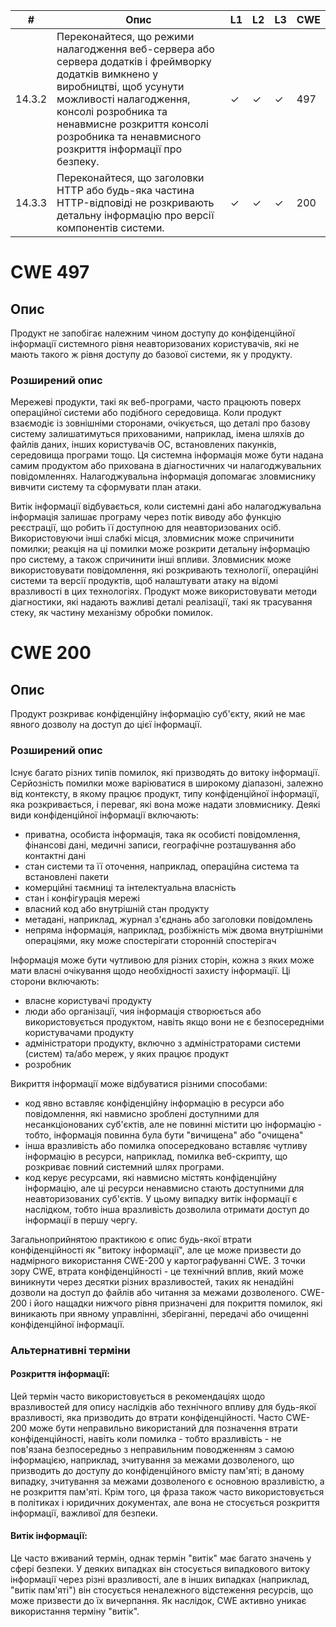 | # | Опис | L1 | L2 | L3 | CWE |
|---|-------------|----|----|----|-----|
| 14.3.2 | Переконайтеся, що режими налагодження веб-сервера або сервера додатків і фреймворку додатків вимкнено у виробництві, щоб усунути можливості налагодження, консолі розробника та ненавмисне розкриття консолі розробника та ненавмисного розкриття інформації про безпеку.| ✓ | ✓ | ✓ | 497 |
| 14.3.3 | Переконайтеся, що заголовки HTTP або будь-яка частина HTTP-відповіді не розкривають детальну інформацію про версії компонентів системи.| ✓ | ✓ | ✓ | 200 |

# CWE 497

## Опис

Продукт не запобігає належним чином доступу до конфіденційної інформації системного рівня неавторизованих користувачів, які не мають такого ж рівня доступу до базової системи, як у продукту.

### Розширений опис

Мережеві продукти, такі як веб-програми, часто працюють поверх операційної системи або подібного середовища. Коли продукт взаємодіє із зовнішніми сторонами, очікується, що деталі про базову систему залишатимуться прихованими, наприклад, імена шляхів до файлів даних, інших користувачів ОС, встановлених пакунків, середовища програми тощо. Ця системна інформація може бути надана самим продуктом або прихована в діагностичних чи налагоджувальних повідомленнях. Налагоджувальна інформація допомагає зловмиснику вивчити систему та сформувати план атаки.

Витік інформації відбувається, коли системні дані або налагоджувальна інформація залишає програму через потік виводу або функцію реєстрації, що робить її доступною для неавторизованих осіб. Використовуючи інші слабкі місця, зловмисник може спричинити помилки; реакція на ці помилки може розкрити детальну інформацію про систему, а також спричинити інші впливи. Зловмисник може використовувати повідомлення, які розкривають технології, операційні системи та версії продуктів, щоб налаштувати атаку на відомі вразливості в цих технологіях. Продукт може використовувати методи діагностики, які надають важливі деталі реалізації, такі як трасування стеку, як частину механізму обробки помилок.

# CWE 200

## Опис

Продукт розкриває конфіденційну інформацію суб'єкту, який не має явного дозволу на доступ до цієї інформації.

### Розширений опис

Існує багато різних типів помилок, які призводять до витоку інформації. Серйозність помилки може варіюватися в широкому діапазоні, залежно від контексту, в якому працює продукт, типу конфіденційної інформації, яка розкривається, і переваг, які вона може надати зловмиснику. Деякі види конфіденційної інформації включають:

- приватна, особиста інформація, така як особисті повідомлення, фінансові дані, медичні записи, географічне розташування або контактні дані
- стан системи та її оточення, наприклад, операційна система та встановлені пакети
- комерційні таємниці та інтелектуальна власність
- стан і конфігурація мережі
- власний код або внутрішній стан продукту
- метадані, наприклад, журнал з'єднань або заголовки повідомлень
- непряма інформація, наприклад, розбіжність між двома внутрішніми операціями, яку може спостерігати сторонній спостерігач

Інформація може бути чутливою для різних сторін, кожна з яких може мати власні очікування щодо необхідності захисту інформації. Ці сторони включають:

- власне користувачі продукту
- люди або організації, чия інформація створюється або використовується продуктом, навіть якщо вони не є безпосередніми користувачами продукту
- адміністратори продукту, включно з адміністраторами системи (систем) та/або мереж, у яких працює продукт
- розробник

Викриття інформації може відбуватися різними способами:

- код явно вставляє конфіденційну інформацію в ресурси або повідомлення, які навмисно зроблені доступними для несанкціонованих суб'єктів, але не повинні містити цю інформацію - тобто, інформація повинна була бути "вичищена" або "очищена"
- інша вразливість або помилка опосередковано вставляє чутливу інформацію в ресурси, наприклад, помилка веб-скрипту, що розкриває повний системний шлях програми.
- код керує ресурсами, які навмисно містять конфіденційну інформацію, але ці ресурси ненавмисно стають доступними для неавторизованих суб'єктів. У цьому випадку витік інформації є наслідком, тобто інша вразливість дозволила отримати доступ до інформації в першу чергу.

Загальноприйнятою практикою є опис будь-якої втрати конфіденційності як "витоку інформації", але це може призвести до надмірного використання CWE-200 у картографуванні CWE. З точки зору CWE, втрата конфіденційності - це технічний вплив, який може виникнути через десятки різних вразливостей, таких як ненадійні дозволи на доступ до файлів або читання за межами дозволеного. CWE-200 і його нащадки нижчого рівня призначені для покриття помилок, які виникають при явному управлінні, зберіганні, передачі або очищенні конфіденційної інформації.

### Альтернативні терміни

#### Розкриття інформації:

Цей термін часто використовується в рекомендаціях щодо вразливостей для опису наслідків або технічного впливу для будь-якої вразливості, яка призводить до втрати конфіденційності. Часто CWE-200 може бути неправильно використаний для позначення втрати конфіденційності, навіть коли помилка - тобто вразливість - не пов'язана безпосередньо з неправильним поводженням з самою інформацією, наприклад, зчитування за межами дозволеного, що призводить до доступу до конфіденційного вмісту пам'яті; в даному випадку, зчитування за межами дозволеного є основною вразливістю, а не розкриття пам'яті. Крім того, ця фраза також часто використовується в політиках і юридичних документах, але вона не стосується розкриття інформації, важливої для безпеки.

#### Витік інформації:

Це часто вживаний термін, однак термін "витік" має багато значень у сфері безпеки. У деяких випадках він стосується випадкового витоку інформації через різні вразливості, але в інших випадках (наприклад, "витік пам'яті") він стосується неналежного відстеження ресурсів, що може призвести до їх вичерпання. Як наслідок, CWE активно уникає використання терміну "витік".
